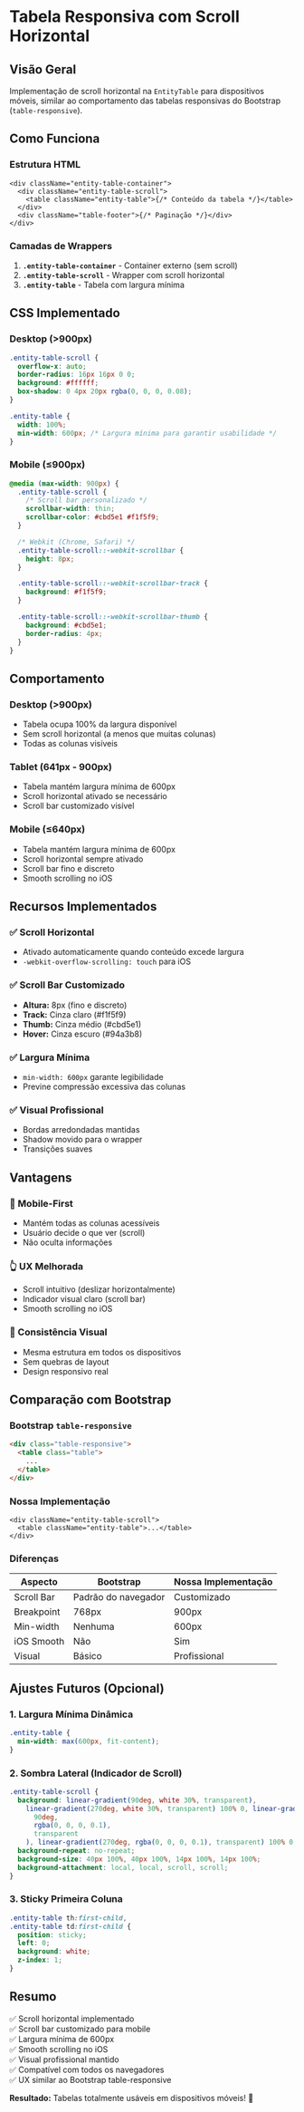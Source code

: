 # Tabela Responsiva com Scroll Horizontal

## Visão Geral

Implementação de scroll horizontal na `EntityTable` para dispositivos móveis, similar ao comportamento das tabelas responsivas do Bootstrap (`table-responsive`).

## Como Funciona

### Estrutura HTML

```tsx
<div className="entity-table-container">
  <div className="entity-table-scroll">
    <table className="entity-table">{/* Conteúdo da tabela */}</table>
  </div>
  <div className="table-footer">{/* Paginação */}</div>
</div>
```

### Camadas de Wrappers

1. **`.entity-table-container`** - Container externo (sem scroll)
2. **`.entity-table-scroll`** - Wrapper com scroll horizontal
3. **`.entity-table`** - Tabela com largura mínima

## CSS Implementado

### Desktop (>900px)

```css
.entity-table-scroll {
  overflow-x: auto;
  border-radius: 16px 16px 0 0;
  background: #ffffff;
  box-shadow: 0 4px 20px rgba(0, 0, 0, 0.08);
}

.entity-table {
  width: 100%;
  min-width: 600px; /* Largura mínima para garantir usabilidade */
}
```

### Mobile (≤900px)

```css
@media (max-width: 900px) {
  .entity-table-scroll {
    /* Scroll bar personalizado */
    scrollbar-width: thin;
    scrollbar-color: #cbd5e1 #f1f5f9;
  }

  /* Webkit (Chrome, Safari) */
  .entity-table-scroll::-webkit-scrollbar {
    height: 8px;
  }

  .entity-table-scroll::-webkit-scrollbar-track {
    background: #f1f5f9;
  }

  .entity-table-scroll::-webkit-scrollbar-thumb {
    background: #cbd5e1;
    border-radius: 4px;
  }
}
```

## Comportamento

### Desktop (>900px)

- Tabela ocupa 100% da largura disponível
- Sem scroll horizontal (a menos que muitas colunas)
- Todas as colunas visíveis

### Tablet (641px - 900px)

- Tabela mantém largura mínima de 600px
- Scroll horizontal ativado se necessário
- Scroll bar customizado visível

### Mobile (≤640px)

- Tabela mantém largura mínima de 600px
- Scroll horizontal sempre ativado
- Scroll bar fino e discreto
- Smooth scrolling no iOS

## Recursos Implementados

### ✅ Scroll Horizontal

- Ativado automaticamente quando conteúdo excede largura
- `-webkit-overflow-scrolling: touch` para iOS

### ✅ Scroll Bar Customizado

- **Altura:** 8px (fino e discreto)
- **Track:** Cinza claro (#f1f5f9)
- **Thumb:** Cinza médio (#cbd5e1)
- **Hover:** Cinza escuro (#94a3b8)

### ✅ Largura Mínima

- `min-width: 600px` garante legibilidade
- Previne compressão excessiva das colunas

### ✅ Visual Profissional

- Bordas arredondadas mantidas
- Shadow movido para o wrapper
- Transições suaves

## Vantagens

### 📱 Mobile-First

- Mantém todas as colunas acessíveis
- Usuário decide o que ver (scroll)
- Não oculta informações

### 👆 UX Melhorada

- Scroll intuitivo (deslizar horizontalmente)
- Indicador visual claro (scroll bar)
- Smooth scrolling no iOS

### 🎨 Consistência Visual

- Mesma estrutura em todos os dispositivos
- Sem quebras de layout
- Design responsivo real

## Comparação com Bootstrap

### Bootstrap `table-responsive`

```html
<div class="table-responsive">
  <table class="table">
    ...
  </table>
</div>
```

### Nossa Implementação

```tsx
<div className="entity-table-scroll">
  <table className="entity-table">...</table>
</div>
```

### Diferenças

| Aspecto    | Bootstrap           | Nossa Implementação |
| ---------- | ------------------- | ------------------- |
| Scroll Bar | Padrão do navegador | Customizado         |
| Breakpoint | 768px               | 900px               |
| Min-width  | Nenhuma             | 600px               |
| iOS Smooth | Não                 | Sim                 |
| Visual     | Básico              | Profissional        |

## Ajustes Futuros (Opcional)

### 1. Largura Mínima Dinâmica

```css
.entity-table {
  min-width: max(600px, fit-content);
}
```

### 2. Sombra Lateral (Indicador de Scroll)

```css
.entity-table-scroll {
  background: linear-gradient(90deg, white 30%, transparent),
    linear-gradient(270deg, white 30%, transparent) 100% 0, linear-gradient(
      90deg,
      rgba(0, 0, 0, 0.1),
      transparent
    ), linear-gradient(270deg, rgba(0, 0, 0, 0.1), transparent) 100% 0;
  background-repeat: no-repeat;
  background-size: 40px 100%, 40px 100%, 14px 100%, 14px 100%;
  background-attachment: local, local, scroll, scroll;
}
```

### 3. Sticky Primeira Coluna

```css
.entity-table th:first-child,
.entity-table td:first-child {
  position: sticky;
  left: 0;
  background: white;
  z-index: 1;
}
```

## Resumo

✅ Scroll horizontal implementado  
✅ Scroll bar customizado para mobile  
✅ Largura mínima de 600px  
✅ Smooth scrolling no iOS  
✅ Visual profissional mantido  
✅ Compatível com todos os navegadores  
✅ UX similar ao Bootstrap table-responsive

**Resultado:** Tabelas totalmente usáveis em dispositivos móveis! 📱
